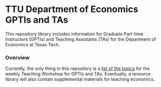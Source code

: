 # TTU Department of Economics GPTIs and TAs

This repository library includes information for Graduate Part-time Instructors (GPTIs) and Teaching Assistants (TAs) for the Department of Economics at Texas Tech.

### Overview

Currently, the only thing in this repository is a [list of the topics](https://github.com/jameskemper/TTU_ECO_GPTIs_TAs/blob/main/Economics%20Teaching%20Workshop%20topic%20list.pdf) for the weekly Teaching Workshop for GPTIs and TAs. Eventually, a resource library will also contain supplemental materials for teaching economics.
